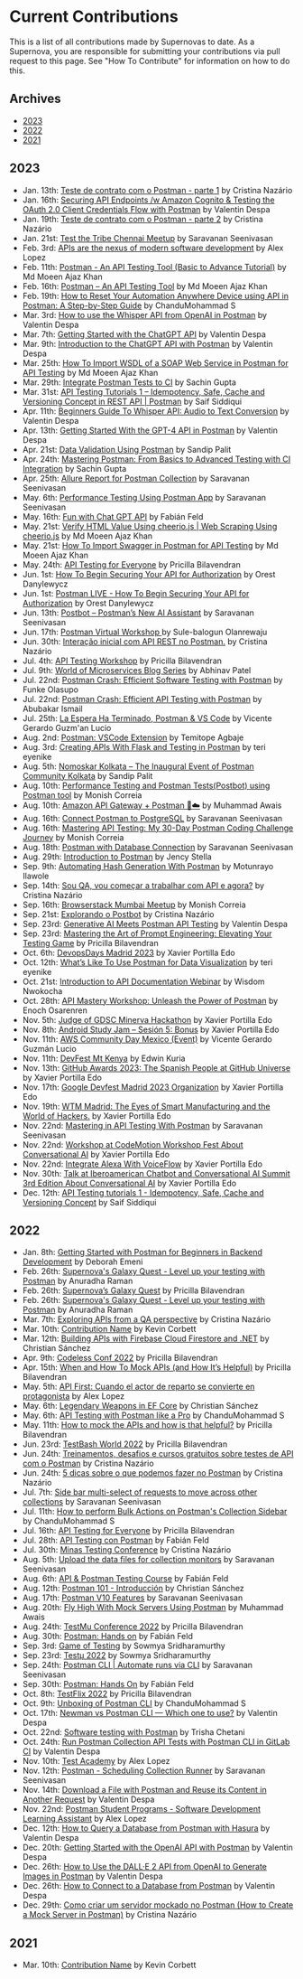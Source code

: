 # Current Contributions

This is a list of all contributions made by Supernovas to date. 
As a Supernova, you are responsible for submitting your contributions via pull request to this page.
See "How To Contribute" for information on how to do this.

## Archives
- [2023](https://github.com/postman-open-technologies/Postman-Supernova-Program/blob/main/pages/contributions/Current-Contributions.md#2023)
- [2022](https://github.com/postman-open-technologies/Postman-Supernova-Program/blob/main/pages/contributions/Current-Contributions.md#2022)
- [2021](https://github.com/postman-open-technologies/Postman-Supernova-Program/blob/main/pages/contributions/Current-Contributions.md#2021)

## 2023
- Jan. 13th: [Teste de contrato com o Postman - parte 1](https://www.youtube.com/watch?v=PFMXOyTjgcE) by Cristina Nazário
- Jan. 16th: [Securing API Endpoints /w Amazon Cognito & Testing the OAuth 2.0 Client Credentials Flow with Postman](https://medium.com/apis-with-valentine/securing-your-api-endpoints-with-amazon-cognito-and-testing-the-oauth-2-0-49d9d527dc6d) by Valentin Despa
- Jan. 19th: [Teste de contrato com o Postman - parte 2](https://youtu.be/cHmLtTx1US4) by Cristina Nazário
- Jan. 21st: [Test the Tribe Chennai Meetup](https://www.thetesttribe.com/the-test-tribe-7th-chennai-meetup/) by Saravanan Seenivasan
- Feb. 3rd: [APIs are the nexus of modern software development](https://twitter.com/alopezari/status/1621495341106216963) by Alex Lopez
- Feb. 11th: [Postman - An API Testing Tool (Basic to Advance Tutorial)](https://www.youtube.com/watch?v=b8X24Afl_G4&list=PL3IwAics3J0ef1VZCgmwRuZASzAi7eNcT) by Md Moeen Ajaz Khan
- Feb. 16th: [Postman – An API Testing Tool](https://www.codewithmmak.com/postman/) by Md Moeen Ajaz Khan
- Feb. 19th: [How to Reset Your Automation Anywhere Device using API in Postman: A Step-by-Step Guide](https://chandmohammad.hashnode.dev/how-to-reset-your-automation-anywhere-device-using-api-in-postman-a-step-by-step-guide) by ChanduMohammad S
- Mar. 3rd: [How to use the Whisper API from OpenAI in Postman](https://medium.com/apis-with-valentine/how-to-use-the-whisper-api-from-openai-in-postman-9a9a9f97807c) by Valentin Despa
- Mar. 7th: [Getting Started with the ChatGPT API](https://medium.com/apis-with-valentine/getting-started-with-the-chatgpt-api-4d884b20f6d0) by Valentin Despa
- Mar. 9th: [Introduction to the ChatGPT API with Postman](https://youtu.be/rlLwSr-wIAg) by Valentin Despa
- Mar. 25th: [How To Import WSDL of a SOAP Web Service in Postman for API Testing](https://youtu.be/k9oE4lDKcog) by Md Moeen Ajaz Khan
- Mar. 29th: [Integrate Postman Tests to CI](https://www.youtube.com/watch?v=XziVpZyvMfw) by Sachin Gupta
- Mar. 31st: [API Testing Tutorials 1 – Idempotency, Safe, Cache and Versioning Concept in REST API | Postman](https://www.youtube.com/watch?v=tqzcJFJ60nM) by Saif Siddiqui
- Apr. 11th: [Beginners Guide To Whisper API: Audio to Text Conversion](https://youtu.be/WuiI7FG2L1k) by Valentin Despa
- Apr. 13th: [Getting Started With the GPT-4 API in Postman](https://medium.com/p/beab175bcd17) by Valentin Despa
- Apr. 21st: [Data Validation Using Postman](https://medium.com/@sandippalit009/data-validation-using-postman-91960e874a6a) by Sandip Palit
- Apr. 24th: [Mastering Postman: From Basics to Advanced Testing with CI Integration](https://www.youtube.com/playlist?list=PL-W-TIIzdLb4j4F1H4mlNxh2usqABdOyi) by Sachin Gupta
- Apr. 25th: [Allure Report for Postman Collection](https://www.youtube.com/watch?v=e7b0X-XIhfA) by Saravanan Seenivasan
- May. 6th: [Performance Testing Using Postman App](https://youtu.be/V6dwjg0qrUk) by Saravanan Seenivasan
- May. 16th: [Fun with Chat GPT API](https://www.linkedin.com/posts/intive_webinar-fun-with-chatgpt-api-parte-2-activity-7063910307903004672-ceae/) by Fabián Feld
- May. 21st: [Verify HTML Value Using cheerio.js | Web Scraping Using cheerio.js](https://youtu.be/2IUA5rc7PmI) by Md Moeen Ajaz Khan
- May. 21st: [How To Import Swagger in Postman for API Testing](https://youtu.be/kl0EBu4nROk) by Md Moeen Ajaz Khan
- May. 24th: [API Testing for Everyone](https://agiletestingdays.us/2023/session/api-testing-for-everyone/) by Pricilla Bilavendran
- Jun. 1st: [How To Begin Securing Your API for Authorization](https://youtu.be/IGTe_POVghg) by Orest Danylewycz
- Jun. 1st: [Postman LIVE - How To Begin Securing Your API for Authorization](https://youtu.be/IGTe_POVghg) by Orest Danylewycz
- Jun. 13th: [Postbot – Postman’s New AI Assistant](https://youtu.be/cOgcuizbxGk) by Saravanan Seenivasan
- Jun. 17th: [Postman Virtual Workshop ](https://www.townscript.com/e/postman-virtual-workshop-332440) by Sule-balogun Olanrewaju
- Jun. 30th: [Interação inicial com API REST no Postman.](https://www.youtube.com/watch?v=W30gM6oS0gk&list=PL9xgT86zTB1JzlzyOkf8F16vnRdXZln_Q&pp=iAQB) by Cristina Nazário
- Jul. 4th: [API Testing Workshop](https://softecasia.org/speakers/) by Pricilla Bilavendran
- Jul. 9th: [World of Microservices Blog Series](https://www.linkedin.com/company/world-of-microservices/) by Abhinav Patel
- Jul. 22nd: [Postman Crash: Efficient Software Testing with Postman](https://tix.africa/buy/postman-crash-efficient-software-testing-with-postman) by Funke Olasupo
- Jul. 22nd: [Postman Crash: Efficient API Testing with Postman](https://tix.africa/buy/postman-crash-efficient-software-testing-with-postman) by Abubakar Ismail
- Jul. 25th: [La Espera Ha Terminado, Postman & VS Code](https://vicenteguzman.com/postman/2023-07-25-postman-and-vscode/) by Vicente Gerardo Guzm'an Lucio
- Aug. 2nd: [Postman: VSCode Extension](https://dev.to/temitopeagbaje/postman-vscode-extension-3ljc) by Temitope Agbaje
- Aug. 3rd: [Creating APIs With Flask and Testing in Postman](https://dev.to/terieyenike/creating-apis-with-flask-and-testing-in-postman-2ojn) by teri eyenike
- Aug. 5th: [Nomoskar Kolkata – The Inaugural Event of Postman Community Kolkata](https://lu.ma/pcknk) by Sandip Palit
- Aug. 10th: [Performance Testing and Postman Tests(Postbot) using Postman tool](https://youtu.be/a97qaLW2nEU) by Monish Correia
- Aug. 10th: [Amazon API Gateway + Postman 🚀☁️](https://tin-slouch-6e6.notion.site/Amazon-API-Gateway-Postman-3d12e4bf8d0a4bb2a2c88e0d5e884cdb?pvs=4) by Muhammad Awais
- Aug. 16th: [Connect Postman to PostgreSQL](https://www.linkedin.com/posts/sseenivasan89_connect-postman-to-postgresql-database-activity-7097568509030780930--5Z5?utm_source=share&utm_medium=member_desktop) by Saravanan Seenivasan
- Aug. 16th: [Mastering API Testing: My 30-Day Postman Coding Challenge Journey](https://medium.com/@monish.correia/mastering-api-testing-my-30-day-postman-coding-challenge-journey-16734e340f2a) by Monish Correia
- Aug. 18th: [Postman with Database Connection](https://www.linkedin.com/posts/sseenivasan89_connect-postman-to-mysql-database-postman-activity-7097896593399431168-RvYv?utm_source=share&utm_medium=member_desktop) by Saravanan Seenivasan
- Aug. 29th: [Introduction to Postman](https://events.teams.microsoft.com/event/a14ffa9f-5721-40ee-8b88-e0c3f03ece01@3255b33a-073d-47e4-a4fe-6ab59a3e668e) by Jency Stella
- Sep. 9th: [Automating Hash Generation With Postman](https://dev.to/tunrayoilawole/automating-hash-generation-with-postman-3i40) by Motunrayo Ilawole
- Sep. 14th: [Sou QA, vou começar a trabalhar com API e agora?](https://programador.tv/Watch?key=742e10ee-bd9b-484d-9c6b-08dbafd99b1b) by Cristina Nazário
- Sep. 16th: [Browserstack Mumbai Meetup](https://www.linkedin.com/feed/update/urn:li:activity:7108876695419416576?updateEntityUrn=urn%3Ali%3Afs_feedUpdate%3A%28V2%2Curn%3Ali%3Aactivity%3A7108876695419416576%29) by Monish Correia
- Sep. 21st: [Explorando o Postbot](https://programador.tv/Watch?key=5e3ca40d-7fef-453b-9c6c-08dbafd99b1b) by Cristina Nazário
- Sep. 23rd: [Generative AI Meets Postman API Testing](https://www.thetesttribe.com/testflix-2023-valentin-despa/) by Valentin Despa
- Sep. 23rd: [Mastering the Art of Prompt Engineering: Elevating Your Testing Game](https://www.youtube.com/watch?v=fgJm4flXCzo&t=4s) by Pricilla Bilavendran
- Oct. 6th: [DevopsDays Madrid 2023](https://devopsdays.org/madrid) by Xavier Portilla Edo
- Oct. 12th: [What’s Like To Use Postman for Data Visualization](https://www.linkedin.com/feed/update/urn:li:activity:7118727501878616064/) by teri eyenike
- Oct. 21st: [Introduction to API Documentation Webinar](https://x.com/TechnicalWriti6/status/1714615654995628299?s=20) by Wisdom Nwokocha
- Oct. 28th: [API Mastery Workshop: Unleash the Power of Postman](https://youtu.be/YywM20-23D8) by Enoch Osarenren
- Nov. 5th: [Judge of GDSC Minerva Hackathon](https://gdscminerva-devhack.devpost.com/) by Xavier Portilla Edo
- Nov. 8th: [Android Study Jam – Sesión 5: Bonus](https://gdg.community.dev/events/details/google-gdg-madrid-presents-android-study-jam-sesion-5-bonus/) by Xavier Portilla Edo
- Nov. 11th: [AWS Community Day Mexico (Event)](https://awscommunity.mx/communityday/) by Vicente Gerardo Guzmán Lucio
- Nov. 11th: [DevFest Mt Kenya](https://gdg.community.dev/events/details/google-gdg-nyeri-presents-devfest-mt-kenya/) by Edwin Kuria
- Nov. 13th: [GitHub Awards 2023: The Spanish People at GitHub Universe](https://www.codemotion.com/magazine/es/dev-life-es/github-awards-2023/) by Xavier Portilla Edo
- Nov. 17th: [Google Devfest Madrid 2023 Organization](https://gdg.community.dev/events/details/google-gdg-madrid-presents-google-devfest-madrid-2023/cohost-gdg-madrid) by Xavier Portilla Edo
- Nov. 19th: [WTM Madrid: The Eyes of Smart Manufacturing and the World of Hackers.](https://gdg.community.dev/events/details/google-gdg-madrid-presents-wtm-madrid-los-ojos-del-smart-manufacturing-y-el-mundo-de-los-hackers/) by Xavier Portilla Edo
- Nov. 22nd: [Mastering in API Testing With Postman](https://www.eventbrite.com/e/mastering-api-testing-with-postman-free-webinar-tickets-760690113607?utm-campaign=social&utm-content=attendeeshare&utm-medium=discovery&utm-term=listing&utm-source=cp&aff=ebdsshcopyurl) by Saravanan Seenivasan
- Nov. 22nd: [Workshop at CodeMotion Workshop Fest About Conversational AI](https://codemo.tech/EventbriteWorkshopFest) by Xavier Portilla Edo
- Nov. 22nd: [Integrate Alexa With VoiceFlow](https://dzone.com/articles/integrate-alexa-with-voiceflow) by Xavier Portilla Edo
- Nov. 30th: [Talk at Iberoamerican Chatbot and Conversational AI Summit 3rd Edition About Conversational AI](https://iberoamericanchatbot.com/en/#second-section) by Xavier Portilla Edo
- Dec. 12th: [API Testing tutorials 1 - Idempotency, Safe, Cache and Versioning Concept](https://mobiletestingtip.blogspot.com/2023/12/api-testing-tutorials-1-idempotency.html) by Saif Siddiqui

## 2022
- Jan. 8th: [Getting Started with Postman for Beginners in Backend Development](https://drive.google.com/file/d/1G3PRCh02T8VUm7PD7tHya6YFll5yucjB/view?usp=sharing) by Deborah Emeni
- Feb. 26th: [Supernova's Galaxy Quest - Level up your testing with Postman](https://www.airmeet.com/e/87505660-87f1-11ec-8191-5bcd4f3784e4) by Anuradha Raman
- Feb. 26th: [Supernova’s Galaxy Quest](https://lnkd.in/eCu4dwbC) by Pricilla Bilavendran
- Feb. 26th: [Supernova's Galaxy Quest - Level up your testing with Postman](https://www.airmeet.com/e/87505660-87f1-11ec-8191-5bcd4f3784e4) by Anuradha Raman
- Mar. 7th: [Exploring APIs from a QA perspective](https://ticode.com.br/portfolio/eventos/Palestra%20SENAI%2007-02-2022.jpeg) by Cristina Nazário
- Mar. 10th: [Contribution Name](https://google.com/) by Kevin Corbett
- Mar. 12th: [Building APIs with Firebase Cloud Firestore and .NET](https://gdg.community.dev/events/details/google-gdg-trelew-presents-creando-api-con-firebase-cloud-firestore-y-net/) by Christian Sánchez
- Apr. 9th: [Codeless Conf 2022](https://www.tech-talks.info/codeless-conf) by Pricilla Bilavendran
- Apr. 15th: [When and How To Mock APIs (and How It’s Helpful)](https://medium.com/p/d367fd237fb9) by Pricilla Bilavendran
- May. 5th: [API First: Cuando el actor de reparto se convierte en protagonista](https://www.meetup.com/releevant/events/285563986/) by Alex Lopez
- May. 6th: [Legendary Weapons in EF Core](https://youtu.be/qKV69gxs4JM) by Christian Sánchez
- May. 6th: [API Testing with Postman like a Pro](https://www.linkedin.com/posts/chandumohammad_join-postman-supernova-sule-balogun-olanrewaju-activity-6925498029097578496-GlJV) by ChanduMohammad S
- May. 11th: [How to mock the APIs and how is that helpful?](https://medium.com/p/d367fd237fb9) by Pricilla Bilavendran
- Jun. 23rd: [TestBash World 2022](https://twitter.com/ministryoftest/status/1539816866880823296) by Pricilla Bilavendran
- Jun. 24th: [Treinamentos, desafios e cursos gratuitos sobre testes de API com o Postman](https://medium.com/@cmnazariio/treinamentos-desafios-e-cursos-gratuitos-sobre-testes-de-api-com-o-postman-a0b90150180) by Cristina Nazário
- Jun. 24th: [5 dicas sobre o que podemos fazer no Postman](https://youtu.be/xejYUpv0UB0) by Cristina Nazário
- Jul. 7th: [Side bar multi-select of requests to move across other collections](https://youtu.be/Y0WoWgb1ig8) by Saravanan Seenivasan
- Jul. 11th: [How to perform Bulk Actions on Postman's Collection Sidebar](https://chandmohammad.hashnode.dev/how-to-perform-bulk-actions-on-postmans-collection-sidebar) by ChanduMohammad S
- Jul. 16th: [API Testing for Everyone](https://www.eventbrite.com/e/synapse-qa-meetup-api-testing-for-everyone-tickets-373500689617) by Pricilla Bilavendran
- Jul. 28th: [API Testing con Postman](https://www.linkedin.com/posts/intive_intive-oneintive-cultureoflearning-activity-6960265573742059520-tELy?utm_source=linkedin_share&utm_medium=member_desktop_web) by Fabián Feld
- Jul. 30th: [Minas Testing Conference](https://minastestingconference.com.br/) by Cristina Nazário
- Aug. 5th: [Upload the data files for collection monitors](https://www.youtube.com/watch?v=C3Vk3_xRdfE) by Saravanan Seenivasan
- Aug. 6th: [API & Postman Testing Course](https://www.linkedin.com/company/nahual/mycompany/) by Fabián Feld
- Aug. 12th: [Postman 101 - Introducción](https://gdg.community.dev/events/details/google-gdg-san-pedro-sula-presents-postman-101-introduccion/) by Christian Sánchez
- Aug. 17th: [Postman V10 Features](https://youtube.com/shorts/A1Ls5Us7nj0?feature=share) by Saravanan Seenivasan
- Aug. 20th: [Fly High With Mock Servers Using Postman](https://docs.google.com/presentation/d/1GTd-WuulhW5jnaLd8aNbnYCS-Zcro3eDLQym-svNWE8) by Muhammad Awais
- Aug. 24th: [TestMu Conference 2022](https://youtu.be/_HRoTySWtY8) by Pricilla Bilavendran
- Aug. 30th: [Postman: Hands on](https://www.linkedin.com/feed/update/urn:li:activity:6966020051636248577/) by Fabián Feld
- Sep. 3rd: [Game of Testing](https://www.linkedin.com/posts/game-of-testing_gamification-banglore-testing-activity-6951393852305850368-67zA?utm_source=linkedin_share&utm_medium=android_app) by Sowmya Sridharamurthy
- Sep. 23rd: [Testμ 2022](https://www.lambdatest.com/testuconf-2022/) by Sowmya Sridharamurthy
- Sep. 24th: [Postman CLI | Automate runs via CLI](https://youtu.be/3CLU7Y37zDs) by Saravanan Seenivasan
- Sep. 30th: [Postman: Hands On](https://youtu.be/3ou0P-cnyac) by Fabián Feld
- Oct. 8th: [TestFlix 2022](https://www.thetesttribe.com/testflix-2022/) by Pricilla Bilavendran
- Oct. 9th: [Unboxing of Postman CLI](https://chandmohammad.hashnode.dev/unboxing-of-postman-cli) by ChanduMohammad S
- Oct. 17th: [Newman vs Postman CLI — Which one to use?](https://medium.com/p/f05386303544) by Valentin Despa
- Oct. 22nd: [Software testing with Postman](https://www.eventbrite.com/e/software-testing-with-postman-tickets-423573849787) by Trisha Chetani
- Oct. 24th: [Run Postman Collection API Tests with Postman CLI in GitLab CI](https://medium.com/p/73857e27a4cc) by Valentin Despa
- Nov. 10th: [Test Academy](https://event.testacademy.es/malaga/index.php/events/adoptando-un-enfoque-api-first/) by Alex Lopez
- Nov. 12th: [Postman - Scheduling Collection Runner](https://youtu.be/XkxBD3mm6Ow) by Saravanan Seenivasan
- Nov. 14th: [Download a File with Postman and Reuse its Content in Another Request](https://medium.com/apis-with-valentine/download-a-file-with-postman-and-reuse-its-content-in-another-request-bb477396ac37) by Valentin Despa
- Nov. 22nd: [Postman Student Programs - Software Development Learning Assistant](https://www.youtube.com/watch?v=lK3zEgrEM44) by Alex Lopez
- Dec. 12th: [How to Query a Database from Postman with Hasura](https://medium.com/p/cde4f9c96699) by Valentin Despa
- Dec. 20th: [Getting Started with the OpenAI API with Postman](https://medium.com/p/52fea7f8131a) by Valentin Despa
- Dec. 26th: [How to Use the DALL·E 2 API from OpenAI to Generate Images in Postman](https://medium.com/p/687aa5419e77) by Valentin Despa
- Dec. 26th: [How to Connect to a Database from Postman](https://medium.com/p/fd19804eaba0) by Valentin Despa
- Dec. 29th: [Como criar um servidor mockado no Postman (How to Create a Mock Server in Postman)](https://youtu.be/L13M5EgFxp0) by Cristina Nazário

## 2021
- Mar. 10th: [Contribution Name](https://google.com/) by Kevin Corbett
